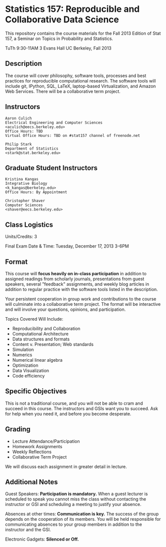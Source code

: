 Statistics 157: Reproducible and Collaborative Data Science
===========================================================

This repository contains the course materials for the Fall 2013
Edition of Stat 157, a Seminar on Topics in Probability and
Statistics.

TuTh 9:30-11AM
3 Evans Hall
UC Berkeley, Fall 2013


Description
-----------

The course will cover philosophy, software tools, processes and best
practices for reproducible computational research. The software tools
will include git, IPython, SQL, LaTeX, laptop-based Virtualization,
and Amazon Web Services. There will be a collaborative term project.


Instructors
-----------

    Aaron Culich
    Electrical Engineering and Computer Sciences
    <aculich@eecs.berkeley.edu>
    Office Hours: TBD
    Virtual Office Hours: TBD on #stat157 channel of freenode.net

    Philip Stark
    Department of Statistics
    <stark@stat.berkeley.edu>


Graduate Student Instructors
----------------------------

    Kristina Kangas
    Integrative Biology
    <k_kangas@berkeley.edu>
    Office Hours: By Appointment

    Christopher Shaver
    Computer Sciences
    <shaver@eecs.berkeley.edu>


Class Logistics
---------------

Units/Credits: 3

Final Exam Date & Time: Tuesday, December 17, 2013 3-6PM


Format
------

This course will **focus heavily on in-class participation** in
addition to assigned readings from scholarly journals, presentations
from guest speakers, several "feedback" assignments, and weekly blog
articles in addition to regular practice with the software tools
listed in the description.

Your persistent cooperation in group work and contributions to the
course will culminate into a collaborative term project. The format
will be interactive and will involve your questions, opinions, and
participation.

Topics Covered Will Include:

- Reproducibility and Collaboration
- Computational Architecture
- Data structures and formats
- Content v. Presentation; Web standards
- Simulation
- Numerics
- Numerical linear algebra
- Optimization
- Data Visualization
- Code efficiency


Specific Objectives
--------------------

This is not a traditional course, and you will not be able to cram and
succeed in this course. The instructors and GSIs want you to succeed.
Ask for help when you need it, and before you become desperate.


Grading
-------

- Lecture Attendance/Participation
- Homework Assignments
- Weekly Reflections
- Collaborative Term Project

We will discuss each assignment in greater detail in lecture.


Additional Notes
----------------

Guest Speakers: **Participation is mandatory.** When a guest lecturer
is scheduled to speak you cannot miss the class without contacting the
instructor or GSI and scheduling a meeting to justify your absence.

Absences at other times: **Communication is key.** The success of the
group depends on the cooperation of its members. You will be held
responsible for communicating absences to your group members in
addition to the instructor and the GSI.

Electronic Gadgets: **Silenced or Off.**
